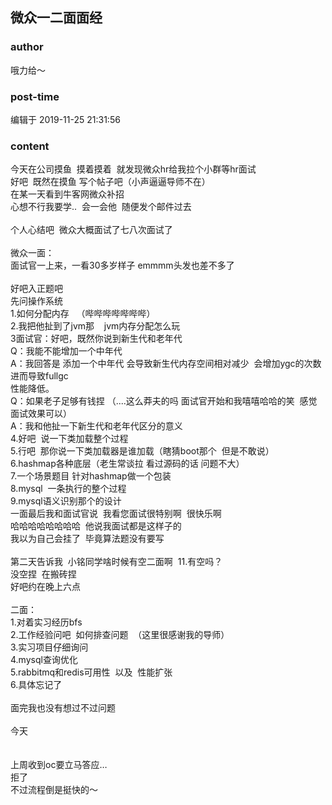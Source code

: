 ## 微众一二面面经
### author 
哦力给～
### post-time 

编辑于  2019-11-25 21:31:56
### content 
<div class="post-topic-des nc-post-content">
 <div>
  今天在公司摸鱼  摸着摸着  就发现微众hr给我拉个小群等hr面试
 </div>
 <div>
  好吧  既然在摸鱼 写个帖子吧（小声逼逼导师不在）
 </div>
 <div>
  在某一天看到牛客网微众补招
 </div>
 <div>
  心想不行我要学..  会一会他  随便发个邮件过去
 </div>
 <div>
  <br/>
 </div>
 <div>
  个人心结吧  微众大概面试了七八次面试了
 </div>
 <div>
  <br/>
 </div>
 <div>
  微众一面：
 </div>
 <div>
  面试官一上来，一看30多岁样子 emmmm头发也差不多了
 </div>
 <div>
  <br/>
 </div>
 <div>
  好吧入正题吧
 </div>
 <div>
  先问操作系统
 </div>
 <div>
  1.如何分配内存   （哔哔哔哔哔哔哔）
 </div>
 <div>
  2.我把他扯到了jvm那    jvm内存分配怎么玩
 </div>
 <div>
  3面试官：好吧，既然你说到新生代和老年代
 </div>
 <div>
  Q：我能不能增加一个中年代
 </div>
 <div>
  A：我回答是 添加一个中年代 会导致新生代内存空间相对减少  会增加ygc的次数 进而导致fullgc
 </div>
 <div>
  性能降低。
 </div>
 <div>
  Q：如果老子足够有钱捏 （....这么莽夫的吗 面试官开始和我嘻嘻哈哈的笑  感觉面试效果可以）
 </div>
 <div>
  A：我和他扯一下新生代和老年代区分的意义
 </div>
 <div>
  4.好吧  说一下类加载整个过程
 </div>
 <div>
  5.行吧  那你说一下类加载器是谁加载（瞎猜boot那个  但是不敢说）
 </div>
 <div>
  6.hashmap各种底层（老生常谈拉 看过源码的话 问题不大）
 </div>
 <div>
  7.一个场景题目 针对hashmap做一个包装
 </div>
 <div>
  8.mysql  一条执行的整个过程
 </div>
 <div>
  9.mysql语义识别那个的设计
 </div>
 <div>
  一面最后我和面试官说  我看您面试很特别啊  很快乐啊
 </div>
 <div>
  哈哈哈哈哈哈哈哈  他说我面试都是这样子的
 </div>
 <div>
  我以为自己会挂了  毕竟算法题没有要写
 </div>
 <div>
  <br/>
 </div>
 <div>
  第二天告诉我  小铭同学啥时候有空二面啊  11.有空吗？
 </div>
 <div>
  没空捏  在搬砖捏
 </div>
 <div>
  好吧约在晚上六点
 </div>
 <div>
  <br/>
 </div>
 <div>
  二面：
 </div>
 <div>
  1.对着实习经历bfs
 </div>
 <div>
  2.工作经验问吧  如何排查问题  （这里很感谢我的导师）
 </div>
 <div>
  3.实习项目仔细询问
 </div>
 <div>
  4.mysql查询优化
 </div>
 <div>
  5.rabbitmq和redis可用性  以及  性能扩张
 </div>
 <div>
  6.具体忘记了
 </div>
 <div>
  <br/>
 </div>
 <div>
  面完我也没有想过不过问题
 </div>
 <div>
  <br/>
 </div>
 <div>
  今天
 </div>
 <div>
  <br/>
 </div>
 <div>
  <br/>
 </div>
 <div>
  上周收到oc要立马答应…
 </div>
 <div>
  拒了
 </div>
 <div>
  不过流程倒是挺快的～
 </div>
</div>
